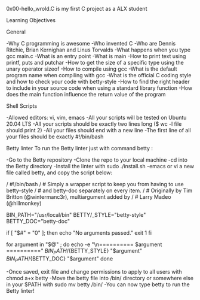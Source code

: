0x00-hello_wrold.C is my first C project as a ALX student

Learning Objectives

General

-Why C programming is awesome
-Who invented C
-Who are Dennis Ritchie, Brian Kernighan and Linus Torvalds
-What happens when you type gcc main.c
-What is an entry point
-What is main
-How to print text using printf, puts and putchar
-How to get the size of a specific type using the unary operator sizeof
-How to compile using gcc
-What is the default program name when compiling with gcc
-What is the official C coding style and how to check your code with betty-style
-How to find the right header to include in your source code when using a standard library function
-How does the main function influence the return value of the program

Shell Scripts

-Allowed editors: vi, vim, emacs
-All your scripts will be tested on Ubuntu 20.04 LTS
-All your scripts should be exactly two lines long ($ wc -l file should print 2)
-All your files should end with a new line
-The first line of all your files should be exactly #!/bin/bash

Betty linter
To run the Betty linter just with command betty <filename>:

-Go to the Betty repository
-Clone the repo to your local machine
-cd into the Betty directory
-Install the linter with sudo ./install.sh
-emacs or vi a new file called betty, and copy the script below:

/ #!/bin/bash
/ # Simply a wrapper script to keep you from having to use betty-style
/ # and betty-doc separately on every item.
/ # Originally by Tim Britton (@wintermanc3r), multiargument added by
/ # Larry Madeo (@hillmonkey)

BIN_PATH="/usr/local/bin"
BETTY/_STYLE="betty-style"
BETTY_DOC="betty-doc"

if [ "$#" = "0" ]; then
    echo "No arguments passed."
    exit 1
fi

for argument in "$@" ; do
    echo -e "\n========== $argument =========="
    ${BIN_PATH}/${BETTY_STYLE} "$argument"
    ${BIN_PATH}/${BETTY_DOC} "$argument"
done

-Once saved, exit file and change permissions to apply to all users with chmod a+x betty
-Move the betty file into /bin/ directory or somewhere else in your $PATH with sudo mv betty /bin/
-You can now type betty <filename> to run the Betty linter!


